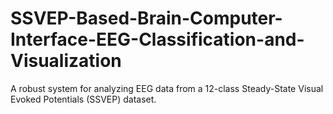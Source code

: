# SSVEP-Based-Brain-Computer-Interface-EEG-Classification-and-Visualization
A robust system for analyzing EEG data from a 12-class Steady-State Visual Evoked Potentials (SSVEP) dataset.
